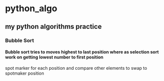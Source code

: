 # python_algo
## my python algorithms practice
### Bubble Sort
#### Bubble sort tries to moves highest to last position where as selection sort work on getting lowest number to first position
 spot marker for each position and compare other elements to swap to spotmaker position

